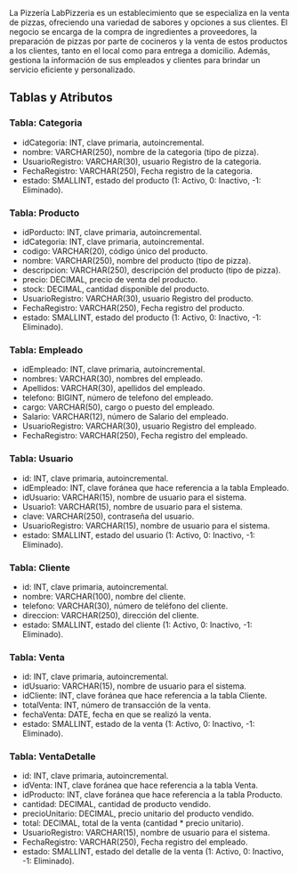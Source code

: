 <p>
    La Pizzería LabPizzeria es un establecimiento que se especializa en la venta de pizzas, ofreciendo una variedad de sabores y opciones a sus clientes. 
    El negocio se encarga de la compra de ingredientes a proveedores, la preparación de pizzas por parte de cocineros y la venta de estos productos a los 
    clientes, tanto en el local como para entrega a domicilio. Además, gestiona la información de sus empleados y clientes para brindar un servicio eficiente 
    y personalizado.
</p>

<h2>Tablas y Atributos</h2>

 <h3>Tabla: Categoria</h3>
<ul>
    <li>idCategoria: INT, clave primaria, autoincremental.</li>
    <li>nombre: VARCHAR(250), nombre de la categoria (tipo de pizza).</li>
    <li>UsuarioRegistro: VARCHAR(30), usuario Registro de la categoria.</li>
    <li>FechaRegistro: VARCHAR(250), Fecha registro de la categoria.</li>
    <li>estado: SMALLINT, estado del producto (1: Activo, 0: Inactivo, -1: Eliminado).</li>
</ul>

<h3>Tabla: Producto</h3>
<ul>
    <li>idPorducto: INT, clave primaria, autoincremental.</li>
    <li>idCategoria: INT, clave primaria, autoincremental.</li>
    <li>codigo: VARCHAR(20), código único del producto.</li>
    <li>nombre: VARCHAR(250), nombre del producto (tipo de pizza).</li>
    <li>descripcion: VARCHAR(250), descripción del producto (tipo de pizza).</li>
    <li>precio: DECIMAL, precio de venta del producto.</li>
    <li>stock: DECIMAL, cantidad disponible del producto.</li>
    <li>UsuarioRegistro: VARCHAR(30), usuario Registro del producto.</li>
    <li>FechaRegistro: VARCHAR(250), Fecha registro del producto.</li>
    <li>estado: SMALLINT, estado del producto (1: Activo, 0: Inactivo, -1: Eliminado).</li>
</ul>

<h3>Tabla: Empleado</h3>
<ul>
    <li>idEmpleado: INT, clave primaria, autoincremental.</li>
    <li>nombres: VARCHAR(30), nombres del empleado.</li>
    <li>Apellidos: VARCHAR(30), apellidos del empleado.</li>
    <li>telefono: BIGINT, número de telefono del empleado.</li>
    <li>cargo: VARCHAR(50), cargo o puesto del empleado.</li>
    <li>Salario: VARCHAR(12), número de Salario del empleado.</li>
    <li>UsuarioRegistro: VARCHAR(30), usuario Registro del empleado.</li>
    <li>FechaRegistro: VARCHAR(250), Fecha registro del empleado.</li>
    
</ul>

<h3>Tabla: Usuario</h3>
<ul>
    <li>id: INT, clave primaria, autoincremental.</li>
    <li>idEmpleado: INT, clave foránea que hace referencia a la tabla Empleado.</li>
    <li>idUsuario: VARCHAR(15), nombre de usuario para el sistema.</li>
    <li>Usuario1: VARCHAR(15), nombre de usuario para el sistema.</li>
    <li>clave: VARCHAR(250), contraseña del usuario.</li>
    <li>UsuarioRegistro: VARCHAR(15), nombre de usuario para el sistema.</li>
    <li>estado: SMALLINT, estado del usuario (1: Activo, 0: Inactivo, -1: Eliminado).</li>
</ul>

<h3>Tabla: Cliente</h3>
<ul>
    <li>id: INT, clave primaria, autoincremental.</li>
    <li>nombre: VARCHAR(100), nombre del cliente.</li>
    <li>telefono: VARCHAR(30), número de teléfono del cliente.</li>
    <li>direccion: VARCHAR(250), dirección del cliente.</li>
    <li>estado: SMALLINT, estado del cliente (1: Activo, 0: Inactivo, -1: Eliminado).</li>
</ul>

<h3>Tabla: Venta</h3>
<ul>
    <li>id: INT, clave primaria, autoincremental.</li>
    <li>idUsuario: VARCHAR(15), nombre de usuario para el sistema.</li>
    <li>idCliente: INT, clave foránea que hace referencia a la tabla Cliente.</li>
    <li>totalVenta: INT, número de transacción de la venta.</li>
    <li>fechaVenta: DATE, fecha en que se realizó la venta.</li>
    <li>estado: SMALLINT, estado de la venta (1: Activo, 0: Inactivo, -1: Eliminado).</li>
</ul>

<h3>Tabla: VentaDetalle</h3>
<ul>
    <li>id: INT, clave primaria, autoincremental.</li>
    <li>idVenta: INT, clave foránea que hace referencia a la tabla Venta.</li>
    <li>idProducto: INT, clave foránea que hace referencia a la tabla Producto.</li>
    <li>cantidad: DECIMAL, cantidad de producto vendido.</li>
    <li>precioUnitario: DECIMAL, precio unitario del producto vendido.</li>
    <li>total: DECIMAL, total de la venta (cantidad * precio unitario).</li>
    <li>UsuarioRegistro: VARCHAR(15), nombre de usuario para el sistema.</li>
    <li>FechaRegistro: VARCHAR(250), Fecha registro del empleado.</li>
    <li>estado: SMALLINT, estado del detalle de la venta (1: Activo, 0: Inactivo, -1: Eliminado).</li>
</ul>

